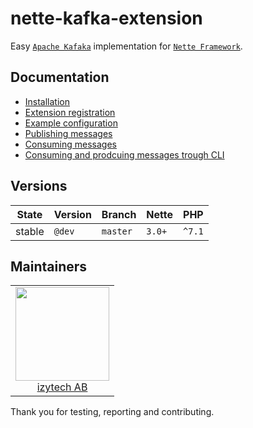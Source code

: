 # nette-kafka-extension

Easy [`Apache Kafaka`](https://kafka.apache.org//) implementation for [`Nette Framework`](https://github.com/nette/).



## Documentation

- [Installation](../Docs/README.md#installation)
- [Extension registration](../Docs/README.md#extension-registration)
- [Example configuration](../Docs/README.md#example-configuration)
- [Publishing messages](../Docs/README.md#publishing-messages)
- [Consuming messages](../Docs/README.md#consuming-messages)
- [Consuming and prodcuing messages trough CLI](../Docs/README.md#consuming-and-prodcuing-messages-trough-cli)

## Versions

| State  | Version      | Branch   | Nette  | PHP     |
|--------|--------------|----------|--------|---------|
| stable | `@dev`     | `master` | `3.0+` | `^7.1`  |

## Maintainers

<table>
  <tbody>
    <tr>
      <td align="center">
        <a href="https://github.com/izytechab">
            <img width="150" height="150" src="https://avatars.githubusercontent.com/izytechab">
        </a>
        </br>
        <a href="https://github.com/izytechab">izytech AB</a>
      </td>
    </tr>
  </tbody>
</table>

Thank you for testing, reporting and contributing.